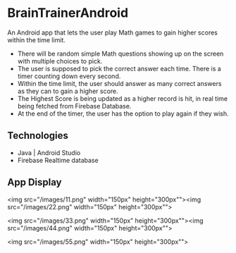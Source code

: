 # BrainTrainerAndroid
An Android app that lets the user play Math games to gain higher scores within the time limit.


* There will be random simple Math questions showing up on the screen with multiple choices to pick.
* The user is supposed to pick the correct answer each time. There is a timer counting down every second.
* Within the time limit, the user should answer as many correct answers as they can to gain a higher score.
* The Highest Score is being updated as a higher record is hit, in real time being fetched from Firebase Database.
* At the end of the timer, the user has the option to play again if they wish.



## Technologies
 * Java | Android Studio
 * Firebase Realtime database


## App Display
<img src="/images/11.png" width="150px" height="300px""><img src="/images/22.png" width="150px" height="300px"">

<img src="/images/33.png" width="150px" height="300px""><img src="/images/44.png" width="150px" height="300px"">

<img src="/images/55.png" width="150px" height="300px"">
